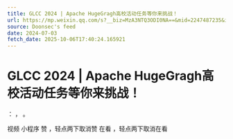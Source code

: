 ```yaml
---
title: GLCC 2024 | Apache HugeGragh高校活动任务等你来挑战！
url: https://mp.weixin.qq.com/s?__biz=MzA3NTQ3ODI0NA==&mid=2247487235&idx=2&sn=0602f96dd58ca49131f0bab9c929c1b4
source: Doonsec's feed
date: 2024-07-03
fetch_date: 2025-10-06T17:40:24.165921
---
```


# GLCC 2024 | Apache HugeGragh高校活动任务等你来挑战！

：
，
。

视频
小程序
赞
，轻点两下取消赞
在看
，轻点两下取消在看